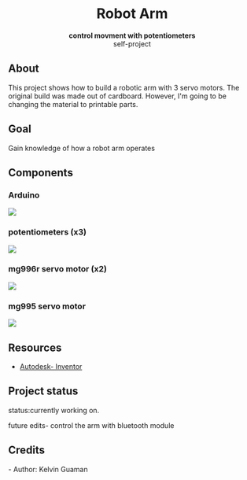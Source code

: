 
 <h1 align="center">Robot Arm</h1>
  <p align="center"><strong>control movment with potentiometers</strong>
   <br>self-project</p>

  <h2>About</h2>
  This project shows how to build a robotic arm with 3 servo motors. The original build was made out of cardboard. However, I'm going to be changing the material to printable parts.
  
   
<h2>Goal</h2>
Gain knowledge of how a robot arm operates
<h2>Components</h2>

  <h3>Arduino</h3>
    <img src="https://user-images.githubusercontent.com/80166775/110216195-b6ed1500-7e7b-11eb-8f5b-3a47efa29033.jpg"></div>

  <h3>potentiometers (x3) </h3>
    <img src="https://user-images.githubusercontent.com/80166775/110220260-5ae1bb00-7e92-11eb-8dd3-edc08fd661b8.jpg"></div>
    <h3>mg996r servo motor (x2)</h3>
    <img src="https://user-images.githubusercontent.com/80166775/110220261-5c12e800-7e92-11eb-9a92-93d3d2a0a898.jpg"></div>

  <h3>mg995 servo motor </h3>
    <img src="https://user-images.githubusercontent.com/80166775/110220302-aeec9f80-7e92-11eb-9bad-a0eaacb6104d.jpg"></div>
    
<h2>Resources</h2>
<ul>
  <li><a href="https://www.autodesk.com/" target="_blank">Autodesk- Inventor</a></li>
</ul>  

<h2>Project status</h2>
 status:currently working on.
<p> future edits- control the arm with bluetooth module</p>

<h2>Credits</h2>
- Author: Kelvin Guaman
